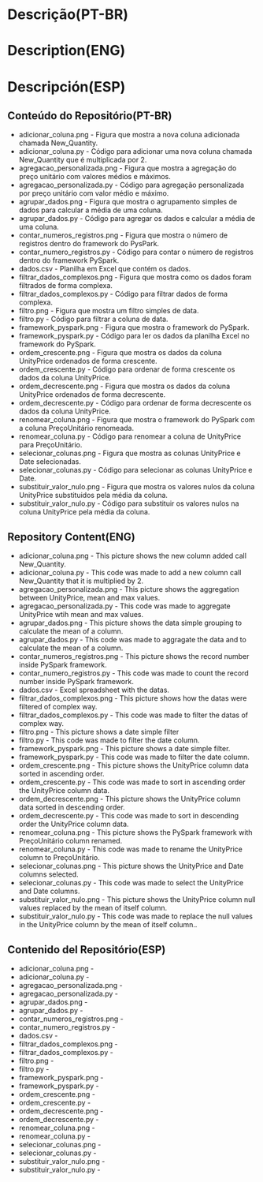 # Descrição(PT-BR)
# Description(ENG)
# Descripción(ESP)

## Conteúdo do Repositório(PT-BR)
+ adicionar_coluna.png - Figura que mostra a nova coluna adicionada chamada New_Quantity.
+ adicionar_coluna.py - Código para adicionar uma nova coluna chamada New_Quantity que é multiplicada por 2. 
+ agregacao_personalizada.png - Figura que mostra a agregação do preço unitário com valores médios e máximos.
+ agregacao_personalizada.py - Código para agregação personalizada por preço unitário com valor médio e máximo.
+ agrupar_dados.png - Figura que mostra o agrupamento simples de dados para calcular a média de uma coluna.
+ agrupar_dados.py - Código para agregar os dados e calcular a média de uma coluna. 
+ contar_numeros_registros.png - Figura que mostra o número de registros dentro do framework do PysPark. 
+ contar_numero_registros.py - Código para contar o número de registros dentro do framework PySpark.
+ dados.csv - Planilha em Excel que contém os dados.
+ filtrar_dados_complexos.png - Figura que mostra como os dados foram filtrados de forma complexa.
+ filtrar_dados_complexos.py - Código para filtrar dados de forma complexa.
+ filtro.png - Figura que mostra um filtro simples de data.
+ filtro.py - Código para filtrar a coluna de data.
+ framework_pyspark.png - Figura que mostra o framework do PySpark.
+ framework_pyspark.py - Código para ler os dados da planilha Excel no framework do PySpark.
+ ordem_crescente.png - Figura que mostra os dados da coluna UnityPrice ordenados de forma crescente.
+ ordem_crescente.py - Código para ordenar de forma crescente os dados da coluna UnityPrice.
+ ordem_decrescente.png - Figura que mostra os dados da coluna UnityPrice ordenados de forma decrescente.
+ ordem_decrescente.py - Código para ordenar de forma decrescente os dados da coluna UnityPrice. 
+ renomear_coluna.png - Figura que mostra o framework do PySpark com a coluna PreçoUnitário renomeada.
+ renomear_coluna.py - Código para renomear a coluna de UnityPrice para PreçoUnitário.
+ selecionar_colunas.png - Figura que mostra as colunas UnityPrice e Date selecionadas.
+ selecionar_colunas.py - Código para selecionar as colunas UnityPrice e Date.
+ substituir_valor_nulo.png - Figura que mostra os valores nulos da coluna UnityPrice substituidos pela média da coluna.
+ substituir_valor_nulo.py - Código para substituir os valores nulos na coluna UnityPrice pela média da coluna.
  
## Repository Content(ENG)
+ adicionar_coluna.png - This picture shows the new column added call New_Quantity. 
+ adicionar_coluna.py - This code was made to add a new column call New_Quantity that it is multiplied by 2.
+ agregacao_personalizada.png - This picture shows the aggregation between UnityPrice, mean and max values. 
+ agregacao_personalizada.py - This code was made to aggregate UnityPrice wtih mean and max values.
+ agrupar_dados.png - This picture shows the data simple grouping to calculate the mean of a column.
+ agrupar_dados.py - This code was made to aggragate the data and to calculate the mean of a column.
+ contar_numeros_registros.png - This picture shows the record number inside PySpark framework.
+ contar_numero_registros.py - This code was made to count the record number inside PySpark framework.
+ dados.csv - Excel spreadsheet with the datas.
+ filtrar_dados_complexos.png - This picture shows how the datas were filtered of complex way.
+ filtrar_dados_complexos.py - This code was made to filter the datas of complex way.
+ filtro.png - This picture shows a date simple filter
+ filtro.py - This code was made to filter the date column.
+ framework_pyspark.png - This picture shows a date simple filter.
+ framework_pyspark.py - This code was made to filter the date column.
+ ordem_crescente.png - This picture shows the UnityPrice column data sorted in ascending order. 
+ ordem_crescente.py - This code was made to sort in ascending order the UnityPrice column data.
+ ordem_decrescente.png - This picture shows the UnityPrice column data sorted in descending order.
+ ordem_decrescente.py - This code was made to sort in descending order the UnityPrice column data.
+ renomear_coluna.png - This picture shows the PySpark framework with PreçoUnitário column renamed.
+ renomear_coluna.py - This code was made to rename the UnityPrice column to PreçoUnitário.
+ selecionar_colunas.png - This picture shows the UnityPrice and Date columns selected.
+ selecionar_colunas.py - This code was made to select the UnityPrice and Date columns.
+ substituir_valor_nulo.png - This picture shows the UnityPrice column null values replaced by the mean of itself column. 
+ substituir_valor_nulo.py - This code was made to replace the null values in the UnityPrice column by the mean of itself column..

## Contenido del Repositório(ESP)
+ adicionar_coluna.png -
+ adicionar_coluna.py -
+ agregacao_personalizada.png -
+ agregacao_personalizada.py -
+ agrupar_dados.png -
+ agrupar_dados.py -
+ contar_numeros_registros.png -
+ contar_numero_registros.py -
+ dados.csv -
+ filtrar_dados_complexos.png -
+ filtrar_dados_complexos.py -
+ filtro.png -
+ filtro.py -
+ framework_pyspark.png -
+ framework_pyspark.py -
+ ordem_crescente.png -
+ ordem_crescente.py -
+ ordem_decrescente.png -
+ ordem_decrescente.py -
+ renomear_coluna.png -
+ renomear_coluna.py -
+ selecionar_colunas.png -
+ selecionar_colunas.py -
+ substituir_valor_nulo.png -
+ substituir_valor_nulo.py -
